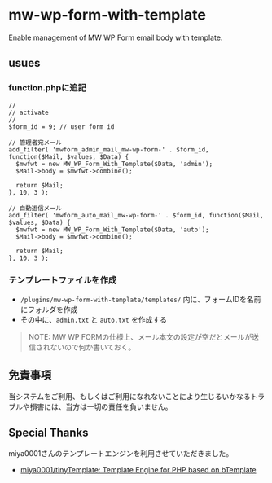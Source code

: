 # mw-wp-form-with-template

Enable management of MW WP Form email body with template.

## usues

### function.phpに追記

```php:function.php
//
// activate
//
$form_id = 9; // user form id

// 管理者宛メール
add_filter( 'mwform_admin_mail_mw-wp-form-' . $form_id, function($Mail, $values, $Data) {
  $mwfwt = new MW_WP_Form_With_Template($Data, 'admin');
  $Mail->body = $mwfwt->combine();

  return $Mail;
}, 10, 3 );

// 自動返信メール
add_filter( 'mwform_auto_mail_mw-wp-form-' . $form_id, function($Mail, $values, $Data) {
  $mwfwt = new MW_WP_Form_With_Template($Data, 'auto');
  $Mail->body = $mwfwt->combine();

  return $Mail;
}, 10, 3 );
```

### テンプレートファイルを作成

- `/plugins/mw-wp-form-with-template/templates/` 内に、フォームIDを名前にフォルダを作成
- その中に、`admin.txt` と `auto.txt` を作成する

> NOTE: MW WP FORMの仕様上、メール本文の設定が空だとメールが送信されないので何か書いておく。

## 免責事項

当システムをご利用、もしくはご利用になれないことにより生じるいかなるトラブルや損害には、当方は一切の責任を負いません。

## Special Thanks

miya0001さんのテンプレートエンジンを利用させていただきました。

- [miya0001/tinyTemplate: Template Engine for PHP based on bTemplate](https://github.com/miya0001/tinyTemplate)